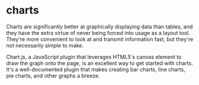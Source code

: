 # charts
Charts are significantly better at graphically displaying data than tables, and they have the extra virtue of never being forced into usage as a layout tool. They're more convenient to look at and transmit information fast, but they're not necessarily simple to make.

Chart.js, a JavaScript plugin that leverages HTML5's canvas element to draw the graph onto the page, is an excellent way to get started with charts. It's a well-documented plugin that makes creating bar charts, line charts, pie charts, and other graphs a breeze.